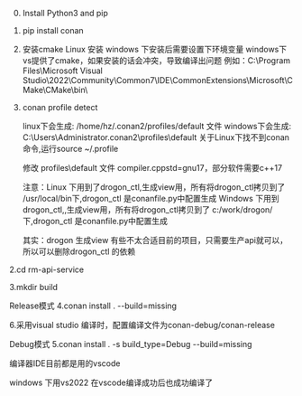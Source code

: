 0. Install Python3 and pip

1. pip install conan

2. 安装cmake
    Linux 安装
    windows 下安装后需要设置下环境变量
    windows下vs提供了cmake，如果安装的话会冲突，导致编译出问题
    例如：C:\Program Files\Microsoft Visual Studio\2022\Community\Common7\IDE\CommonExtensions\Microsoft\CMake\CMake\bin\

2. conan profile detect

   linux下会生成: /home/hz/.conan2/profiles/default 文件
   windows下会生成: C:\Users\Administrator\.conan2\profiles\default
   关于Linux下找不到conan命令,运行source ~/.profile

   修改 profiles\default 文件
   compiler.cppstd=gnu17，部分软件需要c++17

   注意：Linux 下用到了drogon_ctl,生成view用，所有将drogon_ctl拷贝到了 /usr/local/bin下,drogon_ctl 是conanfile.py中配置生成
        Windows 下用到drogon_ctl,,生成view用，所有将drogon_ctl拷贝到了 c:/work/drogon/下,drogon_ctl 是conanfile.py中配置生成

   其实：drogon 生成view 有些不太合适目前的项目，只需要生产api就可以，所以可以删除drogon_ctl 的依赖

2.cd rm-api-service

3.mkdir build

Release模式 
4.conan install . --build=missing

6.采用visual studio 编译时，配置编译文件为conan-debug/conan-release

Debug模式 
5.conan install . -s build_type=Debug --build=missing


编译器IDE目前都是用的vscode

windows 下用vs2022  在vscode编译成功后也成功编译了

